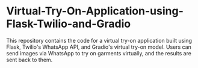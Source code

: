 # Virtual-Try-On-Application-using-Flask-Twilio-and-Gradio
This repository contains the code for a virtual try-on application built using Flask, Twilio's WhatsApp API, and Gradio's virtual try-on model. Users can send images via WhatsApp to try on garments virtually, and the results are sent back to them.
